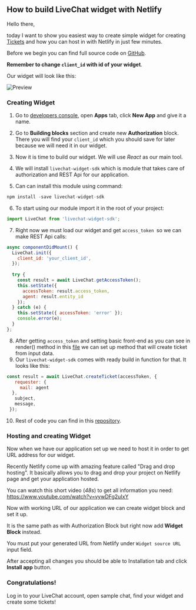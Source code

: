 ﻿## How to build  LiveChat widget with Netlify

Hello there,

today I want to show you easiest way to create simple widget for creating [Tickets](https://www.livechatinc.com/kb/support-tickets-in-livechat/) and how you can host in with Netlify in just few minutes.

Before we begin you can find full source code on [GitHub](https://github.com/livechat/sample-apps/tree/master/ticket-creator).

**Remember to change `client_id` with id of your widget**.

Our widget will look like this:

![Preview](https://raw.githubusercontent.com/livechat/sample-apps/master/ticket-creator/clips/peview.png)

### Creating Widget
1. Go to [developers console](https://developers.livechatinc.com/console/), open **Apps** tab, click **New App** and give it a name.

2.  Go to **Building blocks** section and create new **Authorization** block.
There you will find your `client_id` which you should save for later because we will need it in our widget.

3. Now it is time to build our widget. We will use *React* as our main tool.
4. We will install `livechat-widget-sdk` which is module that takes care of authorization and REST Api for our application.
5. Can can install this module using command:
```js
npm install -save livechat-widget-sdk
```
6. To start using our module import it in the root of your project:
```js
import LiveChat from 'livechat-widget-sdk';
```
7. Right now we must load our widget and get `access_token `so we can make REST Api calls:
```js
async componentDidMount() {  
  LiveChat.init({  
    client_id: 'your_client_id',  
  });  
  
  try {  
    const result = await LiveChat.getAccessToken();  
    this.setState({  
      accessToken: result.access_token,  
      agent: result.entity_id  
    });  
  } catch (e) {  
    this.setState({ accessToken: 'error' });  
    console.error(e);  
  }  
};
```
8.  After getting `access_token` and setting basic front-end as you can see in render() method in this [file](https://github.com/livechat/sample-apps/blob/master/ticket-creator/src/App.js#L82) we can set up method that will create ticket from input data.
9. Our `livechat-widget-sdk` comes with ready build in function for that. It looks like this:
```js
const result = await LiveChat.createTicket(accessToken, {  
   requester: {  
     mail: agent  
  },  
   subject,  
   message,  
 });
``` 
10. Rest of code you can find in this [repository](https://github.com/livechat/sample-apps/tree/master/ticket-creator).

### Hosting and creating Widget

Now when we have our application set up we need to host it in order to get URL address for our widget. 

Recently Netlify come up with amazing feature called "Drag and drop hosting".
It basically allows you to drag and drop your project on Netlify page and get your application hosted.

You can watch this short video (*48s*) to get all information you need:
https://www.youtube.com/watch?v=vywDFg2uIxY

Now with working URL of our application we can create widget block and set it up.

It is the same path as with Authorization Block but right now add **Widget Block** instead.

You must put your generated URL from Netlify under ``Widget source URL`` input field.

After accepting all changes you should be able to Installation tab and click **Install app** button.

### Congratulations!
Log in to your LiveChat account, open sample chat, find your widget and create some tickets!









